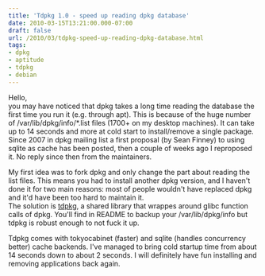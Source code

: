 ```yaml
---
title: 'Tdpkg 1.0 - speed up reading dpkg database'
date: 2010-03-15T13:21:00.000-07:00
draft: false
url: /2010/03/tdpkg-speed-up-reading-dpkg-database.html
tags: 
- dpkg
- aptitude
- tdpkg
- debian
---
```


Hello,  
you may have noticed that dpkg takes a long time reading the database the first time you run it (e.g. through apt). This is because of the huge number of /var/lib/dpkg/info/\*.list files (1700+ on my desktop machines). It can take up to 14 seconds and more at cold start to install/remove a single package.  
Since 2007 in dpkg mailing list a first proposal (by Sean Finney) to using sqlite as cache has been posted, then a couple of weeks ago I reproposed it. No reply since then from the maintainers.  
  
My first idea was to fork dpkg and only change the part about reading the list files. This means you had to install another dpkg version, and I haven't done it for two main reasons: most of people wouldn't have replaced dpkg and it'd have been too hard to maintain it.  
The solution is [tdpkg](http://lethalman.hostei.com/tdpkg.html), a shared library that wrappes around glibc function calls of dpkg. You'll find in README to backup your /var/lib/dpkg/info but tdpkg is robust enough to not fuck it up.  
  
Tdpkg comes with tokyocabinet (faster) and sqlite (handles concurrency better) cache backends. I've managed to bring cold startup time from about 14 seconds down to about 2 seconds. I will definitely have fun installing and removing applications back again.